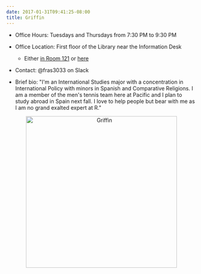 ```yaml
---
date: 2017-01-31T09:41:25-08:00
title: Griffin
---
```


- Office Hours:  Tuesdays and Thursdays from 7:30 PM to 9:30 PM
- Office Location:  First floor of the Library near the Information Desk
    - Either [in Room 121](http://ismayc.github.io/soc301_s2017/img/lib1.jpg) or [here](http://ismayc.github.io/soc301_s2017/img/lib2.jpg)
- Contact: @fras3033 on Slack

- Brief bio:  "I'm an International Studies major with a concentration in International Policy with minors in Spanish and Comparative Religions. I am a member of the men's tennis team here at Pacific and I plan to study abroad in Spain next fall. I love to help people but bear with me as I am no grand exalted expert at R."  

<p style="text-align:center;"><img src="http://ismayc.github.io/soc301_s2017/img/griffin.jpg" alt="Griffin" style="width:400px"></p>
